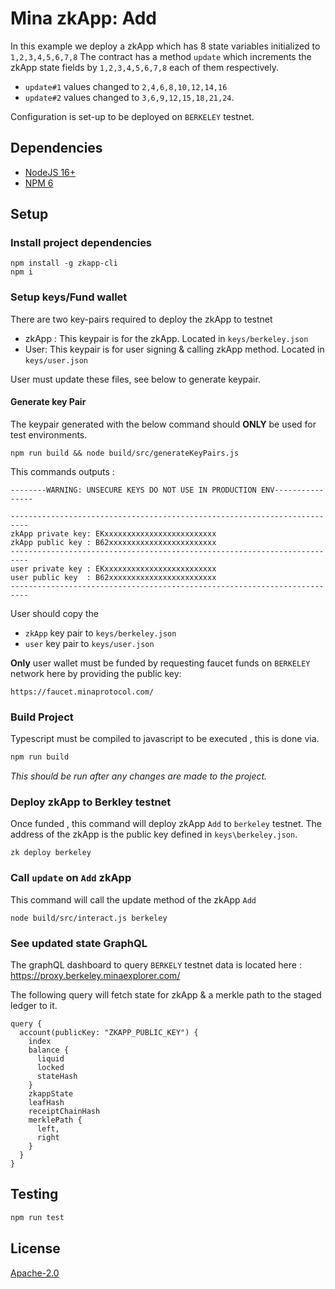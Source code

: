 # Mina zkApp: Add

In this example we deploy a zkApp which has 8 state variables initialized to  `1,2,3,4,5,6,7,8`
The contract has a method `update` which increments the zkApp state fields by `1,2,3,4,5,6,7,8`
each of them respectively.  
- `update#1` values changed to `2,4,6,8,10,12,14,16` 
- `update#2` values changed to `3,6,9,12,15,18,21,24`.

Configuration is set-up to be deployed on `BERKELEY` testnet.

## Dependencies
- [NodeJS 16+](https://nodejs.org/en/)
- [NPM 6](https://www.npmjs.com/)


## Setup

### Install project dependencies
```
npm install -g zkapp-cli
npm i
```

### Setup keys/Fund wallet
There are two key-pairs required to deploy the zkApp to testnet
- zkApp : This keypair is for the zkApp. Located in `keys/berkeley.json`  
- User: This keypair is for user signing & calling zkApp method. Located in `keys/user.json`

User must update these files, see below to generate keypair.

#### Generate key Pair

The keypair generated with the below command should **ONLY** be used for test environments.

```
npm run build && node build/src/generateKeyPairs.js
```
This commands outputs :
```
--------WARNING: UNSECURE KEYS DO NOT USE IN PRODUCTION ENV----------------

--------------------------------------------------------------------------
zkApp private key: EKxxxxxxxxxxxxxxxxxxxxxxxxx
zkApp public key : B62xxxxxxxxxxxxxxxxxxxxxxxx
--------------------------------------------------------------------------
user private key : EKxxxxxxxxxxxxxxxxxxxxxxxxx
user public key  : B62xxxxxxxxxxxxxxxxxxxxxxxx
--------------------------------------------------------------------------
```
User should copy the 
- `zkApp` key pair to `keys/berkeley.json`
- `user` key pair to `keys/user.json`

**Only** user wallet must be funded by requesting faucet funds on `BERKELEY` network here 
by providing the public key:

```
https://faucet.minaprotocol.com/
```

### Build Project
Typescript must be compiled to javascript to be executed , this is done via. 
```sh
npm run build
```
_This should be run after any changes are made to the project._

### Deploy zkApp to Berkley testnet
Once funded , this command will deploy zkApp `Add` to  `berkeley` testnet. The address of the
zkApp is the public key defined in `keys\berkeley.json`.

```
zk deploy berkeley
```

### Call `update` on `Add` zkApp
This command will call the update method of the zkApp `Add`
```
node build/src/interact.js berkeley
```

### See updated state GraphQL

The graphQL dashboard to query `BERKELY` testnet data is located here : https://proxy.berkeley.minaexplorer.com/

The following query will fetch state for zkApp & a merkle path to the staged ledger to it.
```
query {
  account(publicKey: "ZKAPP_PUBLIC_KEY") {
    index
    balance {
      liquid
      locked
      stateHash
    }
    zkappState
    leafHash
    receiptChainHash
    merklePath {
      left,
      right
    }
  }
}

```

## Testing

```sh
npm run test
```

## License

[Apache-2.0](LICENSE)
